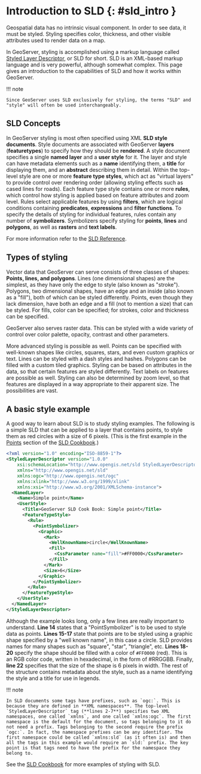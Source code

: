 # Introduction to SLD {: #sld_intro }

Geospatial data has no intrinsic visual component. In order to see data, it must be styled. Styling specifies color, thickness, and other visible attributes used to render data on a map.

In GeoServer, styling is accomplished using a markup language called [Styled Layer Descriptor](http://www.opengeospatial.org/standards/sld), or SLD for short. SLD is an XML-based markup language and is very powerful, although somewhat complex. This page gives an introduction to the capabilities of SLD and how it works within GeoServer.

!!! note

    Since GeoServer uses SLD exclusively for styling, the terms "SLD" and "style" will often be used interchangeably.

## SLD Concepts

In GeoServer styling is most often specified using XML **SLD style documents**. Style documents are associated with GeoServer **layers** (**featuretypes**) to specify how they should be **rendered**. A style document specifies a single **named layer** and a **user style** for it. The layer and style can have metadata elements such as a **name** identifying them, a **title** for displaying them, and an **abstract** describing them in detail. Within the top-level style are one or more **feature type styles**, which act as "virtual layers" to provide control over rendering order (allowing styling effects such as cased lines for roads). Each feature type style contains one or more **rules**, which control how styling is applied based on feature attributes and zoom level. Rules select applicable features by using **filters**, which are logical conditions containing **predicates**, **expressions** and **filter functions**. To specify the details of styling for individual features, rules contain any number of **symbolizers**. Symbolizers specify styling for **points**, **lines** and **polygons**, as well as **rasters** and **text labels**.

For more information refer to the [SLD Reference](reference/index.md).

## Types of styling

Vector data that GeoServer can serve consists of three classes of shapes: **Points, lines, and polygons**. Lines (one dimensional shapes) are the simplest, as they have only the edge to style (also known as "stroke"). Polygons, two dimensional shapes, have an edge and an inside (also known as a "fill"), both of which can be styled differently. Points, even though they lack dimension, have both an edge and a fill (not to mention a size) that can be styled. For fills, color can be specified; for strokes, color and thickness can be specified.

GeoServer also serves raster data. This can be styled with a wide variety of control over color palette, opacity, contrast and other parameters.

More advanced styling is possible as well. Points can be specified with well-known shapes like circles, squares, stars, and even custom graphics or text. Lines can be styled with a dash styles and hashes. Polygons can be filled with a custom tiled graphics. Styling can be based on attributes in the data, so that certain features are styled differently. Text labels on features are possible as well. Styling can also be determined by zoom level, so that features are displayed in a way appropriate to their apparent size. The possibilities are vast.

## A basic style example

A good way to learn about SLD is to study styling examples. The following is a simple SLD that can be applied to a layer that contains points, to style them as red circles with a size of 6 pixels. (This is the first example in the [Points](cookbook/points.md) section of the [SLD Cookbook](cookbook/index.md).)

``` {.xml linenos=""}
<?xml version="1.0" encoding="ISO-8859-1"?>
<StyledLayerDescriptor version="1.0.0" 
    xsi:schemaLocation="http://www.opengis.net/sld StyledLayerDescriptor.xsd" 
    xmlns="http://www.opengis.net/sld" 
    xmlns:ogc="http://www.opengis.net/ogc" 
    xmlns:xlink="http://www.w3.org/1999/xlink" 
    xmlns:xsi="http://www.w3.org/2001/XMLSchema-instance">
  <NamedLayer>
    <Name>Simple point</Name>
    <UserStyle>
      <Title>GeoServer SLD Cook Book: Simple point</Title>
      <FeatureTypeStyle>
        <Rule>
          <PointSymbolizer>
            <Graphic>
              <Mark>
                <WellKnownName>circle</WellKnownName>
                <Fill>
                  <CssParameter name="fill">#FF0000</CssParameter>
                </Fill>
              </Mark>
              <Size>6</Size>
            </Graphic>
          </PointSymbolizer>
        </Rule>
      </FeatureTypeStyle>
    </UserStyle>
  </NamedLayer>
</StyledLayerDescriptor>
```

Although the example looks long, only a few lines are really important to understand. **Line 14** states that a "PointSymbolizer" is to be used to style data as points. **Lines 15-17** state that points are to be styled using a graphic shape specified by a "well known name", in this case a circle. SLD provides names for many shapes such as "square", "star", "triangle", etc. **Lines 18-20** specify the shape should be filled with a color of `#FF0000` (red). This is an RGB color code, written in hexadecimal, in the form of #RRGGBB. Finally, **line 22** specifies that the size of the shape is 6 pixels in width. The rest of the structure contains metadata about the style, such as a name identifying the style and a title for use in legends.

!!! note

    In SLD documents some tags have prefixes, such as `ogc:`. This is because they are defined in **XML namespaces**. The top-level `StyledLayerDescriptor` tag (**lines 2-7**) specifies two XML namespaces, one called `xmlns`, and one called `xmlns:ogc`. The first namespace is the default for the document, so tags belonging to it do not need a prefix. Tags belonging to the second require the prefix `ogc:`. In fact, the namespace prefixes can be any identifier. The first namespace could be called `xmlns:sld` (as it often is) and then all the tags in this example would require an `sld:` prefix. The key point is that tags need to have the prefix for the namespace they belong to.

See the [SLD Cookbook](cookbook/index.md) for more examples of styling with SLD.
